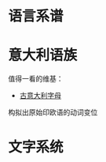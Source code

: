 # 语言系谱

# 意大利语族

值得一看的维基：
- [古意大利字母](https://zh.wikipedia.org/wiki/%E5%8F%A4%E6%84%8F%E5%A4%A7%E5%88%A9%E5%AD%97%E6%AF%8D)

构拟出原始印欧语的动词变位

# 文字系统
